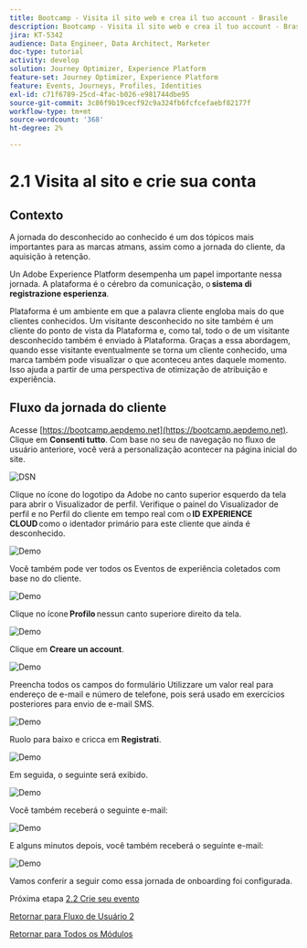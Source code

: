 ```yaml
---
title: Bootcamp - Visita il sito web e crea il tuo account - Brasile
description: Bootcamp - Visita il sito web e crea il tuo account - Brasile
jira: KT-5342
audience: Data Engineer, Data Architect, Marketer
doc-type: tutorial
activity: develop
solution: Journey Optimizer, Experience Platform
feature-set: Journey Optimizer, Experience Platform
feature: Events, Journeys, Profiles, Identities
exl-id: c71f6789-25cd-4fac-b026-e981744dbe95
source-git-commit: 3c86f9b19cecf92c9a324fb6fcfcefaebf82177f
workflow-type: tm+mt
source-wordcount: '368'
ht-degree: 2%

---
```


# 2.1 Visita al sito e crie sua conta

## Contexto

A jornada do desconhecido ao conhecido é um dos tópicos mais importantes para as marcas atmans, assim como a jornada do cliente, da aquisição à retenção.

Un Adobe Experience Platform desempenha um papel importante nessa jornada. A plataforma é o cérebro da comunicação, o **sistema di registrazione esperienza**.

Plataforma é um ambiente em que a palavra cliente engloba mais do que clientes conhecidos. Um visitante desconhecido no site também é um cliente do ponto de vista da Plataforma e, como tal, todo o de um visitante desconhecido também é enviado à Plataforma. Graças a essa abordagem, quando esse visitante eventualmente se torna um cliente conhecido, uma marca também pode visualizar o que aconteceu antes daquele momento. Isso ajuda a partir de uma perspectiva de otimização de atribuição e experiência.

## Fluxo da jornada do cliente

Acesse [https://bootcamp.aepdemo.net](https://bootcamp.aepdemo.net). Clique em **Consenti tutto**. Com base no seu de navegação no fluxo de usuário anteriore, você verá a personalização acontecer na página inicial do site.

![DSN](./images/web8.png)

Clique no ícone do logotipo da Adobe no canto superior esquerdo da tela para abrir o Visualizador de perfil. Verifique o painel do Visualizador de perfil e no Perfil do cliente em tempo real com o **ID EXPERIENCE CLOUD** como o identador primário para este cliente que ainda é desconhecido.

![Demo](./images/pv1.png)

Você também pode ver todos os Eventos de experiência coletados com base no do cliente.

![Demo](./images/pv3.png)

Clique no ícone **Profilo** nessun canto superiore direito da tela.

![Demo](./images/pv4.png)

Clique em **Creare un account**.

![Demo](./images/pv5.png)

Preencha todos os campos do formulário Utilizzare um valor real para endereço de e-mail e número de telefone, pois será usado em exercícios posteriores para envio de e-mail SMS.

![Demo](./images/pv7.png)

Ruolo para baixo e cricca em **Registrati**.

![Demo](./images/pv8.png)

Em seguida, o seguinte será exibido.

![Demo](./images/pv9.png)

Você também receberá o seguinte e-mail:

![Demo](./images/pv10.png)

E alguns minutos depois, você também receberá o seguinte e-mail:

![Demo](./images/pv11.png)

Vamos conferir a seguir como essa jornada de onboarding foi configurada.

Próxima etapa [2.2 Crie seu evento](./ex2.md)

[Retornar para Fluxo de Usuário 2](./uc2.md)

[Retornar para Todos os Módulos](../../overview.md)
